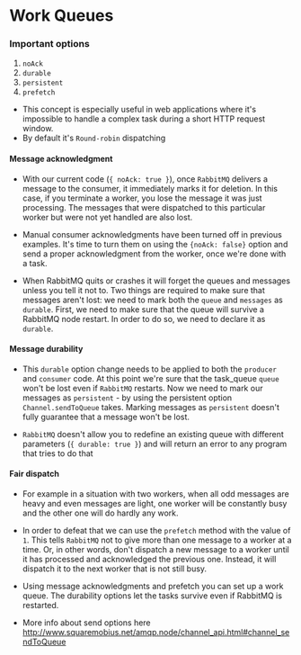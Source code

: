# Work Queues

### Important options
1. `noAck`
2. `durable`
3. `persistent`
4. `prefetch`

- This concept is especially useful in web applications where it's impossible to handle a complex task during a short HTTP request window.
- By default it's `Round-robin` dispatching

#### Message acknowledgment

* With our current code (`{ noAck: true }`), once `RabbitMQ` delivers a message to the consumer, it immediately marks it for deletion. 
In this case, if you terminate a worker, you lose the message it was just processing. The messages that were dispatched 
to this particular worker but were not yet handled are also lost.
* Manual consumer acknowledgments have been turned off in previous examples. It's time to turn them on using
the `{noAck: false}` option and send a proper acknowledgment from the worker, once we're done with a task.

* When RabbitMQ quits or crashes it will forget the queues and messages unless you tell it not to. Two things are required 
to make sure that messages aren't lost: we need to mark both the `queue` and `messages` as `durable`.
First, we need to make sure that the queue will survive a RabbitMQ node restart. In order to do so, we need to declare it as `durable`.

#### Message durability

* This `durable` option change needs to be applied to both the `producer` and `consumer` code.
At this point we're sure that the task_queue `queue` won't be lost even if `RabbitMQ` restarts. Now we need to mark our 
messages as `persistent` - by using the persistent option `Channel.sendToQueue` takes. Marking messages as `persistent` 
doesn't fully guarantee that a message won't be lost.

* `RabbitMQ` doesn't allow you to redefine an existing queue with different parameters (`{ durable: true }`) and will return an error 
to any program that tries to do that

#### Fair dispatch

* For example in a situation with two workers, when all odd messages are heavy and even messages are light, 
one worker will be constantly busy and the other one will do hardly any work.
* In order to defeat that we can use the `prefetch` method with the value of `1`. This tells `RabbitMQ` not to give more than 
one message to a worker at a time. Or, in other words, don't dispatch a new message to a worker until it has processed 
and acknowledged the previous one. Instead, it will dispatch it to the next worker that is not still busy.

* Using message acknowledgments and prefetch you can set up a work queue. The durability options let the tasks survive 
even if RabbitMQ is restarted.
* More info about send options here http://www.squaremobius.net/amqp.node/channel_api.html#channel_sendToQueue
